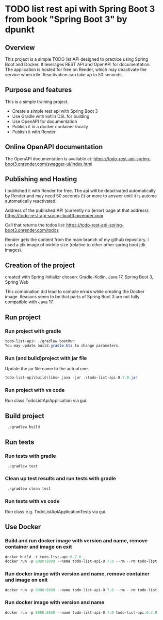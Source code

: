 # TODO list rest api with Spring Boot 3 from book "Spring Boot 3" by dpunkt

## Overview

This project is a simple TODO list API designed to practice using Spring Boot and Docker. It leverages REST API and OpenAPI for documentation. The application is hosted for free on Render, which may deactivate the service when idle. Reactivation can take up to 50 seconds.

## Purpose and features

This is a simple training project.  

- Create a simple rest api with Spring Boot 3
- Use Gradle with kotlin DSL for building
- Use OpenAPI for documentation
- Publish it in a docker container locally
- Publish it with Render

## Online OpenAPI documentation

The OpenAPI documentation is available at:
<https://todo-rest-api-spring-boot3.onrender.com/swagger-ui/index.html>

## Publishing and Hosting

I published it with Render for free. The api will be deactivated automatically by Render and may need 50 seconds (!) or more to answer until it is automa automatically reactivated.

Address of the published API (currently no (error) page at that address):
<https://todo-rest-api-spring-boot3.onrender.com>

Call that returns the todos list:
<https://todo-rest-api-spring-boot3.onrender.com/todos>

Render gets the content from the main branch of my github repository.
I used a jdk image of middle size (relative to other other spring boot jdk images).

## Creation of the project

created with Spring Initializr
chosen: Gradle-Kotlin, Java 17, Spring Boot 3, Spring Web

This combination did lead to compile errors while creating the Docker image. Reasons seem to be that parts of Spring Boot 3 are not fully compatible with Java 17.

## Run project

### Run project with gradle

```powershell
todo-list-api> ./gradlew bootRun
You may update build.gradle.kts to change parameters.
```

### Run (and build)project with jar file

Update the jar file name to the actual one.

```powershell
todo-list-api\build\libs> java -jar .\todo-list-api-0.7.0.jar
```

### Run project with vs code

Run class TodoListApiApplication via gui.

## Build project

```powershell
 ./gradlew build
```

## Run tests

### Run tests with gradle

```powershell
 ./gradlew test
```

### Clean up test results and run tests with gradle

```powershell
 ./gradlew clean test
```

### Run tests with vs code

Run class e.g. TodoListApiApplicationTests via gui.

## Use Docker

### Build and run docker image with version and name, remove container and image on exit

```powershell
docker build -t todo-list-api:0.7.0 .
docker run -p 8080:8080 --name todo-list-api-0.7.0 --rm --rm todo-list-api:0.7.0
```

### Run docker image with version and name, remove container and image on exit

```powershell
docker run -p 8080:8080 --name todo-list-api-0.7.0 --rm --rm todo-list-api:0.7.0
```

### Run docker image with version and name

```powershell
docker run -p 8080:8080 --name todo-list-api-0.7.0 todo-list-api:0.7.0
```
